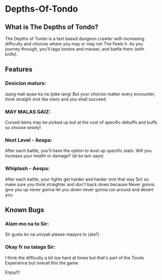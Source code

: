 # Depths-Of-Tondo
## **What is The Depths of Tondo?**

The Depths of Tondo is a text based dungeon crawler with increasing difficulty and choices where you may or may not The Feels it. 
As you journey through, you'll taga tondos and marawi, and battle them (with knife). 

## **Features**

### **Desicion maturs:**
isang mali ayaw ka na (joke lang) But your choices matter every encounter, think straight (not like men) and you shall succeed 

### **MAY MALAS GAIZ:**
Cursed items may be picked up but at the cost of specific debuffs and buffs so choose wisely!

### **Next Level - Aespa:**
After each battle, you'll have the option to level up specific stats. Will you increase your health or damage? (di ko lam sayo)

### **Whiplash - Aespa:**
After each battle, your fights get harder and harder (not that way Sir) so make sure you think straighter and don't back down 
because Never gonna give you up never gonna let you down never gonna run around and desert you.

## **Known Bugs**

### **Alam mo na to Sir:**
Sir gusto ko na umiyak please maayos to (ata?) 
### **Okay fr na talaga Sir:**
I think the difficulty a bit too hard at times but that's part of the Tondo Experience but overall this the game

Enjoy!!!
